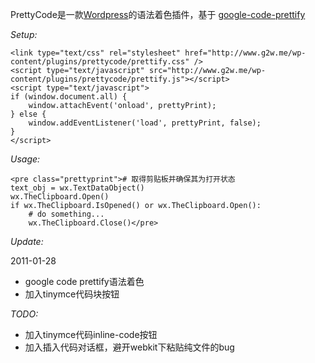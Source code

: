 PrettyCode是一款[Wordpress][wp]的语法着色插件，基于 [google-code-prettify][gcp]

*Setup:*

    <link type="text/css" rel="stylesheet" href="http://www.g2w.me/wp-content/plugins/prettycode/prettify.css" />
    <script type="text/javascript" src="http://www.g2w.me/wp-content/plugins/prettycode/prettify.js"></script>
    <script type="text/javascript">
    if (window.document.all) {
        window.attachEvent('onload', prettyPrint);
    } else {
        window.addEventListener('load', prettyPrint, false);
    }
    </script>

*Usage:*

    <pre class="prettyprint"># 取得剪贴板并确保其为打开状态
    text_obj = wx.TextDataObject()
    wx.TheClipboard.Open()
    if wx.TheClipboard.IsOpened() or wx.TheClipboard.Open():
        # do something...
        wx.TheClipboard.Close()</pre> 


*Update:*

2011-01-28

  * google code prettify语法着色
  * 加入tinymce代码块按钮

*TODO:*

  * 加入tinymce代码inline-code按钮
  * 加入插入代码对话框，避开webkit下粘贴纯文件的bug


  [wp]: http://wordpress.org/
  [gcp]: http://code.google.com/p/google-code-prettify/

